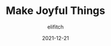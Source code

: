 ---
author: elifitch
date: 2021-12-21
permalink: false
publisher: css
tags:
  - user-experience
  - meta
target_url: https://css-tricks.com/make-joyful-things/
title: Make Joyful Things
---